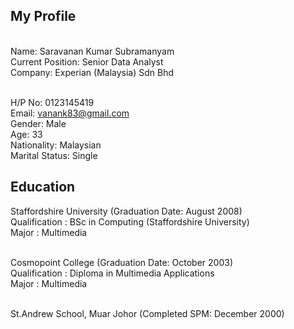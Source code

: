 ## My Profile

<br>Name: Saravanan Kumar Subramanyam
<br>Current Position: Senior Data Analyst
<br>Company: Experian (Malaysia) Sdn Bhd

<br>H/P No: 0123145419
<br>Email: vanank83@gmail.com
<br>Gender: Male
<br>Age: 33
<br>Nationality: Malaysian
<br>Marital Status: Single

## Education
Staffordshire University (Graduation Date: August 2008)
<br>Qualification	: BSc in Computing (Staffordshire University)
<br>Major	: Multimedia
	
<br>Cosmopoint College (Graduation Date: October 2003)
<br>Qualification	: Diploma in Multimedia Applications
<br>Major	: Multimedia

<br>St.Andrew School, Muar Johor (Completed SPM: December 2000)
	






